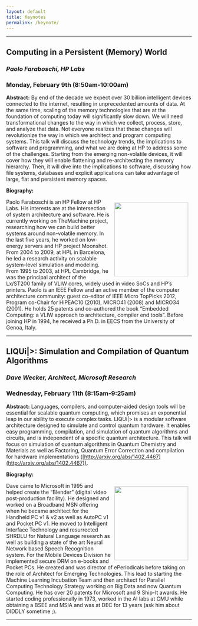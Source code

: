 ```yaml
---
layout: default
title: Keynotes  
permalink: /keynote/
---
```

* * *


## Computing in a Persistent (Memory) World

### *Paolo Faraboschi, HP Labs*

### Monday, February 9th (8:50am-10:00am)

**Abstract:** By end of the decade we expect over 30 billion intelligent devices
connected to the internet, resulting in unprecedented amounts of data. At the
same time, scaling of the memory technologies that are at the foundation of
computing today will significantly slow down. We will need transformational
changes to the way in which we collect, process, store, and analyze that data.
Not everyone realizes that these changes will revolutionize the way in which we
architect and program computing systems. This talk will discuss the technology
trends, the implications to software and programming, and what we are doing at
HP to address some of the challenges. Starting from the emerging non-volatile
devices, it will cover how they will enable flattening and re-architecting the
memory hierarchy. Then, it will dive into the implications to software,
discussing how file systems, databases and explicit applications can take
advantage of large, flat and persistent memory spaces.

**Biography:** 

<img src="../images/palol.png" width="200" style="float:right; border:10px solid transparent"> 

Paolo Faraboschi is an HP Fellow at HP Labs. His interests are at
the intersection of system architecture and software. He is currently working
on TheMachine project, researching how we can build better systems around
non-volatile memory. In the last five years, he worked on low-energy servers
and HP project Moonshot. From 2004 to 2009, at HPL in Barcelona, he led a
research activity on scalable system-level simulation and modeling. From 1995
to 2003, at HPL Cambridge, he was the principal architect of the Lx/ST200
family of VLIW cores, widely used in video SoCs and HP’s printers. Paolo is an
IEEE Fellow and an active member of the computer architecture community: guest
co-editor of IEEE Micro TopPicks 2012, Program co-Chair for HiPEAC10 (2010),
MICRO41 (2008) and MICRO34 (2001). He holds 25 patents and co-authored the book
“Embedded Computing: a VLIW approach to architecture, compiler end tools”.
Before joining HP in 1994, he received a Ph.D. in EECS from the University of
Genoa, Italy.

* * *

## LIQUi|>: Simulation and Compilation of Quantum Algorithms

### *Dave Wecker, Architect, Microsoft Research*

### Wednesday, February 11th (8:15am-9:25am)

**Abstract:** Languages, compilers, and computer-aided design tools will be
essential for scalable quantum computing, which promises an exponential leap in
our ability to execute complex tasks. LIQUi|> is a modular software
architecture designed to simulate and control quantum hardware. It enables easy
programming, compilation, and simulation of quantum algorithms and circuits,
and is independent of a specific quantum architecture. This talk will focus on
simulation of quantum algorithms in Quantum Chemistry and Materials as well as
Factoring, Quantum Error Correction and compilation for hardware
implementations ([http://arxiv.org/abs/1402.4467](http://arxiv.org/abs/1402.4467)).

**Biography:**

<img style="float:right; border:10px solid transparent" src="../images/wecker.jpg" width="200"> 

Dave came to Microsoft in 1995 and helped create the “Blender”
(digital video post-production facility). He designed and worked on a Broadband
MSN offering when he became architect for the Handheld PC v1 & v2 as well as
AutoPC v1 and Pocket PC v1. He moved to Intelligent Interface Technology and
resurrected SHRDLU for Natural Language research as well as building a state of
the art Neural Network based Speech Recognition system. For the Mobile Devices
Division he implemented secure DRM on e-books and Pocket PCs. He created and
was director of ePeriodicals before taking on the role of Architect for
Emerging Technologies. This lead to starting the Machine Learning Incubation
Team and then architect for Parallel Computing Technology Strategy working on
Big Data and now Quantum Computing. He has over 20 patents for Microsoft and 9
Ship-It awards. He started coding professionally in 1973, worked in the AI labs
at CMU while obtaining a BSEE and MSIA and was at DEC for 13 years (ask him
about DIDDLY sometime ;).

* * *

